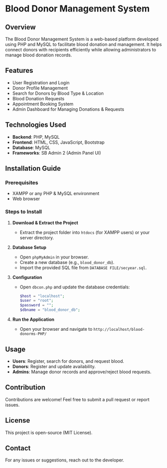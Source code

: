 # Blood Donor Management System

## Overview
The Blood Donor Management System is a web-based platform developed using PHP and MySQL to facilitate blood donation and management. It helps connect donors with recipients efficiently while allowing administrators to manage blood donation records.

## Features
- User Registration and Login
- Donor Profile Management
- Search for Donors by Blood Type & Location
- Blood Donation Requests
- Appointment Booking System
- Admin Dashboard for Managing Donations & Requests

## Technologies Used
- **Backend**: PHP, MySQL
- **Frontend**: HTML, CSS, JavaScript, Bootstrap
- **Database**: MySQL
- **Frameworks**: SB Admin 2 (Admin Panel UI)

## Installation Guide
### Prerequisites
- XAMPP or any PHP & MySQL environment
- Web browser

### Steps to Install
1. **Download & Extract the Project**
   - Extract the project folder into `htdocs` (for XAMPP users) or your server directory.

2. **Database Setup**
   - Open `phpMyAdmin` in your browser.
   - Create a new database (e.g., `blood_donor_db`).
   - Import the provided SQL file from `DATABASE FILE/secyear.sql`.

3. **Configuration**
   - Open `dbcon.php` and update the database credentials:
     ```php
     $host = "localhost";
     $user = "root";
     $password = "";
     $dbname = "blood_donor_db";
     ```

4. **Run the Application**
   - Open your browser and navigate to `http://localhost/blood-donorms-PHP/`

## Usage
- **Users**: Register, search for donors, and request blood.
- **Donors**: Register and update availability.
- **Admins**: Manage donor records and approve/reject blood requests.


## Contribution
Contributions are welcome! Feel free to submit a pull request or report issues.

## License
This project is open-source (MIT License).

## Contact
For any issues or suggestions, reach out to the developer.

